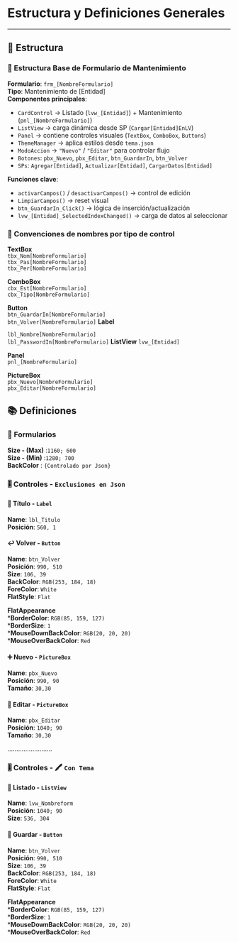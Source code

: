# Estructura  y Definiciones Generales
---
  ## 🧬 Estructura
  ### 🧩 Estructura Base de Formulario de Mantenimiento

  **Formulario**: `frm_[NombreFormulario]`  
  **Tipo**: Mantenimiento de [Entidad]  
  **Componentes principales**:
  - `CardControl` → Listado (`lvw_[Entidad]`) + Mantenimiento (`pnl_[NombreFormulario]`)
  - `ListView` → carga dinámica desde SP (`Cargar[Entidad]EnLV`)
  - `Panel` → contiene controles visuales (`TextBox`, `ComboBox`, `Buttons`)
  - `ThemeManager` → aplica estilos desde `tema.json`
  - `ModoAccion` → `"Nuevo"` / `"Editar"` para controlar flujo
  - `Botones`: `pbx_Nuevo`, `pbx_Editar`, `btn_GuardarIn`, `btn_Volver`
  - `SPs`: `Agregar[Entidad]`, `Actualizar[Entidad]`, `CargarDatos[Entidad]`

  **Funciones clave**:
  - `activarCampos()` / `desactivarCampos()` → control de edición
  - `LimpiarCampos()` → reset visual
  - `btn_GuardarIn_Click()` → lógica de inserción/actualización
  - `lvw_[Entidad]_SelectedIndexChanged()` → carga de datos al seleccionar

  ### 🎯 Convenciones de nombres por tipo de control

  **TextBox**  
  `tbx_Nom[NombreFormulario]`  
  `tbx_Pas[NombreFormulario]`  
  `tbx_Per[NombreFormulario]`
  
  **ComboBox**  
  `cbx_Est[NombreFormulario]`  
  `cbx_Tipo[NombreFormulario]`
  
  **Button**  
  `btn_GuardarIn[NombreFormulario]`  
  `btn_Volver[NombreFormulario]`
  **Label**  
  
  `lbl_Nombre[NombreFormulario]`  
  `lbl_PasswordIn[NombreFormulario]`
  **ListView**
  `lvw_[Entidad]`
  
  **Panel**  
  `pnl_[NombreFormulario]`
  
  **PictureBox**  
  `pbx_Nuevo[NombreFormulario]`  
  `pbx_Editar[NombreFormulario]`

  ## 📚 Definiciones
      
  ### 📱 Formularios
  **Size - (Max)**  :`1160; 600`   
  **Size - (Min)**  :`1280; 700`  
  **BackColor**     : `{Controlado por Json}`
  ### 🎚 Controles - `Exclusiones en Json`
  #### 🔖 Título - `Label`  
  **Name**: `lbl_Titulo`  
  **Posición**: `560, 1`
  
  #### ↩️ Volver   - `Button`
  **Name**: `btn_Volver`  
  **Posición**: `990, 510`  
  **Size**: `106, 39`  
  **BackColor**: `RGB(253, 184, 18)`  
  **ForeColor**: `White`  
  **FlatStyle**: `Flat`
  
  **FlatAppearance**  
   ***BorderColor**: `RGB(85, 159, 127)`  
   ***BorderSize**: `1`  
   ***MouseDownBackColor**: `RGB(20, 20, 20)`  
   ***MouseOverBackColor**: `Red`

  #### ➕ Nuevo   - `PictureBox`
  **Name**: `pbx_Nuevo`  
  **Posición**: `990, 90`  
  **Tamaño**: `30,30`  
  
  #### 📝 Editar   - `PictureBox`
  **Name**: `pbx_Editar`  
  **Posición**: `1040; 90`  
  **Tamaño**: `30,30`  
  
  .........................
  
  ### 🎚 Controles - 🖍 `Con Tema`
  #### 🧾 Listado - `ListView`
  **Name**: `lvw_Nombreform`  
  **Posición**: `1040; 90`  
  **Size**: `536, 304` 
 
  #### 💾 Guardar   - `Button`
  **Name**: `btn_Volver`  
  **Posición**: `990, 510`  
  **Size**: `106, 39`  
  **BackColor**: `RGB(253, 184, 18)`  
  **ForeColor**: `White`  
  **FlatStyle**: `Flat`
  
  **FlatAppearance**  
   ***BorderColor**: `RGB(85, 159, 127)`  
   ***BorderSize**: `1`  
   ***MouseDownBackColor**: `RGB(20, 20, 20)`  
   ***MouseOverBackColor**: `Red`
